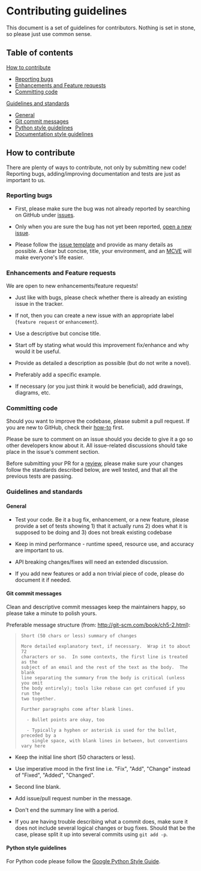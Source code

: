 # Contributing guidelines

This document is a set of guidelines for contributors. Nothing is set in stone,
so please just use common sense.

## Table of contents

[How to contribute](#how-to-contribute)

* [Reporting bugs](#reporting-bugs)
* [Enhancements and Feature requests](#enhancements-and-feature-requests)
* [Committing code](#committing-code)

[Guidelines and standards](#guidelines-and-standards)

* [General](#general)
* [Git commit messages](#git-commit-messages)
* [Python style guidelines](#python-style-guidelines)
* [Documentation style guidelines](#documentation-style-guidelines)


## How to contribute

There are plenty of ways to contribute, not only by submitting new code!
Reporting bugs, adding/improving documentation and tests are just as important
to us.


### Reporting bugs

* First, please make sure the bug was not already reported by searching on
  GitHub under [issues](https://github.com/h2oai/datatable/issues).

* Only when you are sure the bug has not yet been reported,
  [open a new issue](https://github.com/h2oai/datatable/issues/new).

* Please follow the [issue template](ISSUE_TEMPLATE.md) and provide as many
  details as possible. A clear but concise, title, your environment, and an
  [MCVE](https://stackoverflow.com/help/mcve) will make everyone's life easier.


### Enhancements and Feature requests

We are open to new enhancements/feature requests!

* Just like with bugs, please check whether there is already an existing issue
  in the tracker.

* If not, then you can create a new issue with an appropriate label
  (`feature request` or `enhancement`).

* Use a descriptive but concise title.

* Start off by stating what would this improvement fix/enhance and why would it
  be useful.

* Provide as detailed a description as possible (but do not write a novel).

* Preferably add a specific example.

* If necessary (or you just think it would be beneficial), add drawings,
  diagrams, etc.


### Committing code

Should you want to improve the codebase, please submit a pull request. If you
are new to GitHub, check their
[how-to](https://help.github.com/articles/using-pull-requests/) first.

Please be sure to comment on an issue should you decide to give it a go so
other developers know about it. All issue-related discussions should take place
in the issue's comment section.

Before submitting your PR for a
[review](https://github.com/h2oai/datatable/pulls), please make sure your
changes follow the standards described below, are well tested, and that all the
previous tests are passing.


### Guidelines and standards

#### General

* Test your code. Be it a bug fix, enhancement, or a new feature, please provide
  a set of tests showing 1) that it actually runs 2) does what it is supposed
  to be doing and 3) does not break existing codebase

* Keep in mind performance - runtime speed, resource use, and accuracy are
  important to us.

* API breaking changes/fixes will need an extended discussion.

* If you add new features or add a non trivial piece of code, please do document
  it if needed.


#### Git commit messages

Clean and descriptive commit messages keep the maintainers happy, so please
take a minute to polish yours.

Preferable message structure (from: http://git-scm.com/book/ch5-2.html):

> ```text
> Short (50 chars or less) summary of changes
>
> More detailed explanatory text, if necessary.  Wrap it to about 72
> characters or so.  In some contexts, the first line is treated as the
> subject of an email and the rest of the text as the body.  The blank
> line separating the summary from the body is critical (unless you omit
> the body entirely); tools like rebase can get confused if you run the
> two together.
>
> Further paragraphs come after blank lines.
>
>   - Bullet points are okay, too
>
>   - Typically a hyphen or asterisk is used for the bullet, preceded by a
>     single space, with blank lines in between, but conventions vary here
> ```

* Keep the initial line short (50 characters or less).

* Use imperative mood in the first line i.e. "Fix", "Add", "Change" instead of
  "Fixed", "Added", "Changed".

* Second line blank.

* Add issue/pull request number in the message.

* Don't end the summary line with a period.

* If you are having trouble describing what a commit does, make sure it does
  not include several logical changes or bug fixes. Should that be the case,
  please split it up into several commits using `git add -p`.


#### Python style guidelines

For Python code please follow the
[Google Python Style Guide](https://google.github.io/styleguide/pyguide.html).
